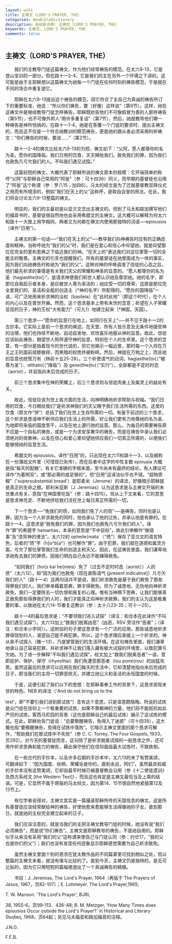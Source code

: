 ```yaml
---
layout: wiki
title: 主祷文（LORD'S PRAYER, THE）
categories: NewBibleDictionary
description: 圣经新词典: 主祷文（LORD'S PRAYER, THE）
keywords: 主祷文, LORD'S PRAYER, THE
comments: false
---
```


## 主祷文（LORD'S PRAYER, THE）

　　我们的主教导门徒这篇祷文，作为他们经常祷告的模范。在太六9-13，它是登山宝训的一部分。但在路十一2-4，它是我们的主在另外一个环境之下讲的。这可能是由于主耶稣想以这篇祷文为祂每一个门徒在任何时刻的祷告模范，于是就在不同的场合中重复提它。

　　耶稣在太六9-13提出这个祷告的模范，因它符合了主自己为真诚的祷告所订下的重要标准，祂说：“所以你们祷告，要〔好像〕这样说”（第9节）。这样，祂在这祷文中是继续教导门徒怎样祷告。耶稣既劝告他们不可像假冒为善的人那样祷告（第5节），也不可像外邦人“用许多重复话”（第7节），然后，祂就教导他们哪一种祷告是神所悦纳的。在路十一1-4，祂是在答覆一个门徒的要求时，提出主祷文的，而且这不仅是一个符合祂教训的模范祷告，更是祂的跟从者必须采用的祈祷文：“你们祷告的时候，要说……”（第2节）。

　　路十一2-4的祷文比较太六9-13的为短，祷文如下：“父阿，愿人都尊你的名为圣。愿你的国降临。我们日用的饮食，天天赐给我们。赦免我们的罪，因为我们也赦免凡亏欠我们的人。不叫我们遇见试探。”

　　这篇较短的祷文，大概代表了耶稣所说的祷文原本的规模：它开端简单的称呼“父阿”与耶稣自己常用的“阿爸”（参：可十四36）同义，而早期的基督徒也沿用了“阿爸”这个称谓（参：罗八15；加四6）。马太的经文是为了迁就基督教崇拜仪式之用而有所增添的，例如“我们在天上的父”这称呼，是取自会堂的用法。在此，我们将会讨论太六9-13整篇的祷文。

　　明显的，我们的主最初是以亚兰文念出主祷文的。但到了马太和路加撰写他们的福音书时，基督徒很自然地也会采用希腊文的主祷文。这大概可以解释为何太六和路十一大致上用字相同，两者又为何都在祷文内使用那独特的词语──epiousios（译作“日用”）。

　　主祷文的第一句话──“我们在天上的父”──教导我们向神祷告时应有的正确态度和精神。当称呼祂为“我们的父”时，我们是在爱心和信心中仰望祂，就是仰望那位在完全的爱和恩典之下临近我们的神。“在天上的”表达我们对这位掌管一切的全能主的敬畏。主祷文的引言也提醒我们，所有的基督徒在祂里面成为一体的事实，因为我们向祂祷告时称祂为“我们的父”。这种对神的呼唤调准了信徒的心态之后，他们最先祈求的事情是有关我们天父的荣耀和神圣的旨意的。“愿人都尊你的名为圣（hagiasthe{to{）”，是请求神使我们和世人都认识祂及尊崇祂。祂的名字，即那位自我启示者本身，是应被世人尊为圣洁的；祂应受一切的尊荣，这原是那位完全爱我们的、圣洁和全能的创造主（*神的名字）所配得的。“愿你的国降临”一语，可广泛地用来祈求神的治权（basileia）在“此时此地”（即这个时代），在个人的内心以及在普世开展。然而，这个恳求基本上带有末世的含意；祈望在人子荣耀显现的日子，神的王权“大有能力”（可九1）地建立起来（*神国，天国）。

　　第三个恳求──“愿你的旨意行在地上，如同行在天上”──并不见于路十一2的古抄本。它实际上是前一个恳求的阐述。在天堂，所有人皆乐意及无条件地接受神的治理，他们也持续不断地、自动自发地、欢欣喜乐地服从神的旨意。故此，信徒应该如此祷告，期望世人照样遵守神的旨意，特别在个人的生命里。这个恳求的含意，有一部分是指着现今的世代说的，但它也揭示一幅远景，那时每一个人将在万王之王的面前屈膝敬拜，而黑暗的权势终被粉碎。然后，神就在万物之上，而且祂的旨意也统管万有（林前十五25-28）。三个祈使语气的动词，hagiasthe{to{（“被尊为圣”）、elthato{（“降临”）及 gene{the{to{（“实行”），全部都是不定时时态（aorist），并且指向末后完成的日子。

　　前三个恳求集中在神的荣耀上，后三个恳求则与信徒肉身上及属灵上的益处有关。

　　故此，信徒应该为世上各方面的生活，向神明确地祈求帮助与祝福。“我们日用的饮食，今日赐给我们”是祈求神我们的天父赐予我们生活所需的东西。这里的饮食（原文作“饼”）总括了我们在世上生存所需的一切。有鉴于前述的三个恳求，这个祈求是恳请神不断供应我们生活上的所需，好让我们更有力地尊祂的名为圣、为祂即将来临的国度苦干，以及在地上遵行祂的旨意。那么，为每日的需要祷告原不应是一个自私的祷告，或是一个为求安享奢华的祷告，而是在祷告中承认我们必须绝对的倚靠神，以及在信心和爱心里仰望祂供应我们一切真正所需的，以便我们能够按祂的旨意生活。

　　希腊文的 epiousios，译作“日用”的，只出现在太六11和路十一3，以及据称在一份蒲纸文件里（可惜现已失传），而在后者中这字的中性复数 epiousia 大概是指“每天的配粮”。有关它准确的字根来源，至今尚未有最终的结论，有人建议可译作“为着明天”，或“那必需的或足够的”，但“日用”这译法似乎也不错。“超物质粮”（'supersubstantial bread'）是耶柔米（Jerome）的译法，好像暗示耶稣就是真正的生命之粮。耶利米亚斯（J. Jeremias）认为这恳求是与主祷文开端的末世重点有关，意指“在神国里吃饭”（参：路十四15）。但从上下文来看，它的意思是恳求神充足、不断地供给我们活在世上每日真正所需的一切。

　　下一个恳求──“免我们的债，如同我们免了人的债”──是祷告，同时也是认罪。因为当一个人祈求赦免的同时，他也承认了他的过失，并承认他是有罪的。在路十一4，这恳求是“赦免我们的罪，因为我们也赦免凡亏欠我们的人”。译作“罪”的希腊字 hamartias，本来的意思是“不中目标”，故此引申解作“做错事”及“违背神的律法”。太六12的 opheile{mata （“债”）保存了亚兰文的语言特色，后者的“债”字（h]o^b[a^）也可解作“罪”。由于犯罪，我们就在道德和属灵方面，亏欠了那位掌管我们生命的创造主和天父。因此，在这祷告里面，我们谦卑地求祂免去我们的罪债，因我们明白自己永远不能赚得赦免。

　　“如同我们（ho{s kai he{meis）免了（过去不定时时态〔aorist〕）人的债”（太六12），和“因为我们也赦免（现在直陈语气 [present indicative]）凡亏欠我们的人”（路十一4）这两句话并不是说，我们祈求赦免是基于我们赦免了那些得罪我们的人。我们单单藉着恩典，罪才得赦免。但为了诚恳地、无伪地向神祈求赦免，我们一定要除去一切仇恨和报复的心理。惟有当神赐下恩典，让我们能够真正赦免那些得罪我们的人时，我们才能真正向神祈求赦罪。我们的主认为这是极重要的事，以致祂在太六14-15重复这教训（参：太十八23-35；可十一25）。

　　路十一4的最后恳求是：“不要领我们进入试探”〔译注：和合本在此译作“不叫我们遇见试探”〕。太六13加上“救我们脱离凶恶”（凶恶，RSV 旁注作“恶者”；〔译注：和合本小字同〕）。这附加的句子使这恳求有一个广泛的应用。那些诚恳地祈求罪得饶恕的人，渴望自己能不再犯罪。所以，这个恳求理应承接上一个祈求的。神从来不试探人（雅一13），乃是掌管我们的生活环境。在这句祷告里面，我们谦卑地承认自己容易犯罪，并祈求神不让我们落入藏有极大试探的环境里，以致犯罪亏欠祂。为了进一步解释“不叫我们遇见试探”，经文加上“救我们脱离恶者”一语，意即庇护、保护、保守（rhyesthai）我们免遭受那恶者（tou pone{rou）的凶猛攻势。虽然这最后的恳求可以应用在我们每天的生活中，它却清楚地指向末后完成的日子，即当我们的主将一切罪恶除灭，并建立祂公义和圣洁的永恒国度的时候。

　　于是，这便引起了我们以下的思想：在耶稣事奉工作的背景下，这恳求突现末世的特色。NEB 的译法（'And do not bring us to the

test'，即“不要引我们进到那试炼”）含有这个意思，只是语意颇隐晦。所说的试炼是众门徒在信仰上一个极重要的试炼，如果不靠赖神的力量，他们将不能扺抗如此严厉的试炼。客西马尼园的背景（这也是耶稣自己的最后试炼）展示了这试炼的模式。在此，耶稣劝告门徒说：“总要儆醒祷告，免得入了迷惑”（可十四38），这大概也指“要儆醒祷告，免得在试炼中落败”。它暗示主祷文里面的那个恳求可解作，“帮助我们在那试炼中不失败”（参 C. C. Torrey, The Four Gospels, 1933，页292）。对今天的基督徒而言，这句除了是祈求脱离试探的一般恳求之外，还可用作祈求恩典和能力的祷告，藉此保守他们在信仰面临最大试炼时，不致跌倒。

　　在一些古代的手抄本，以及许多后期的手抄本中，太六13的末了有赞美颂，可翻译如下：“因为国度、权柄、荣耀全是你的，直到永远，阿们”。虽然最具权威的手抄本没有这赞美颂，它却自最早时候已被基督教会沿用（参《十二使徒遗训》及西方系经文 [the Western Text]），而且这也肯定是主祷文最恰当及上乘的结语。可是，它显然不属于原版的马太经文，因为第14、15节很自然地紧接第12及13节上。

　　有位学者说得对，主祷文其实是一篇撮录耶稣所传的天国信息的祷文。这是所有基督徒应该经常献给神的祷告，好使他愈来愈能够生活得像祂的子女，直到那日，就是祂的主权完全建立起来的日子。

　　我们应该注意的，就是当我们的主把主祷文教导门徒的时候，祂没有说“我们必须祷告”，而是说“你们祷告”。主祷文是耶稣教导的祷告，不是祂自用的。耶稣似乎从来没有采用“我们的父”这称谓来使自己与门徒认同（参：约廿17，“我的父也是你们的父”）；我们也没有发现任何迹象显示耶稣感觉需要为自己祈求赦免。

　　虽然主祷文里面个别的恳求在犹太教作品的不同篇章里可找到相似之处，但以整篇的主祷文来看，就没有堪与比较的了。直到今天，主祷文仍是独特的，是无可比拟的，因为它只用短短的篇幅便道出了一个真诚祷告的精髓。

　　书目：J. Jeremias, The Lord's Prayer, 1964（再版于 The Prayers of Jesus, 1967，页82-107）；E. Lohmeyer. The Lord's Prayer,1965;

T. W. Manson. 'The Lord's Prayer', BJRL

38, 1955-6，页99-113、436-48; B. M. Metzger, 'How Many Times does epiousios Occur outside the Lord's Prayer?' in Historical and Literary Studies, 1968，页64起；另见马太福音和路加福音的注释。

J.N.G.

F.F.B.









